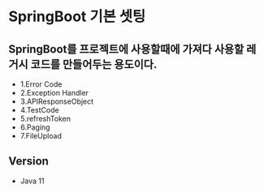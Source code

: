 # SpringBoot 기본 셋팅

 ## SpringBoot를 프로젝트에 사용할때에 가져다 사용할 레거시 코드를 만들어두는 용도이다.
 
 - 1.Error Code <br>
 - 2.Exception Handler<br>
 - 3.APIResponseObject<br>
 - 4.TestCode<br>
 - 5.refreshToken<br>
 - 6.Paging<br>
 - 7.FileUpload<br>


## Version
 - Java 11

